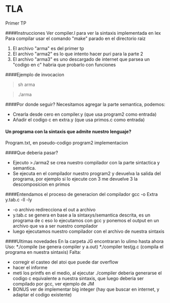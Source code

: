 TLA
===

Primer TP

####Instrucciones
Ver compiler.l para ver la sintaxis implementada en lex
Para compilar usar el comando "make" parado en el directorio raiz

1. El archivo "arma" es del primer tp
2. El archivo "arma2" es lo que intento hacer puri para la parte 2
3. El archivo "arma3" es uno descargado de internet  que parsea un "codigo en c" habria que probarlo con funciones

####Ejemplo de invocacion 
>sh arma 

>./arma

####Por donde seguir?
Necesitamos agregar la parte semantica, podemos:
* Crearla desde cero en compiler.y (que usa program2 como entrada)
* Añadir el codigo c en extra.y (que usa primos.c como entrada)
#### Un programa con la sintaxis que admite nuestro lenguaje?
 Program.txt, en pseudo-codigo
 program2 implementacion

####Que deberia pasar?
* Ejecuto >./arma2 se crea nuestro compilador con la parte sintactica y semantica. 
* Se ejecuta en el compilador nuestro program2 y devuelva la salida del programa, por ejemplo si lo ejecute con 3 me devuelve 3 la descomposicion en primos

####Entendamos el proceso de generacion del compilador
gcc -o Extra y.tab.c -ll -ly
* -o archivo redirecciona el out a archivo
* y.tab.c se genera en base a la sintaxys/semantica descrita, es un programa de c eso lo ejecutamos con gcc y ponemos el output en un archivo que va a ser nuestro compilador
* luego ejecutamos nuestro compilador con el archivo de nuestra sintaxis

####Ultimas novedades
En la carpeta JG encontraran lo ulimo hasta ahora
Uso:
*./compile (se genera compiler y a.out)
*./compiler testjg.c (compila el programa en nuestra sintaxis)
Falta:
* corregir el casteo del atoi que puede dar overflow
* hacer el informe
* meti los printfs en el medio, al ejecutar ./compiler deberia generarse el codigo c equivalente a nuestra sintaxis, que luego deberia ser compilado por gcc, ver ejemplo de JM
* BONUS ver de implementar big integer (hay que buscar en internet, y adaptar el codigo existente)

